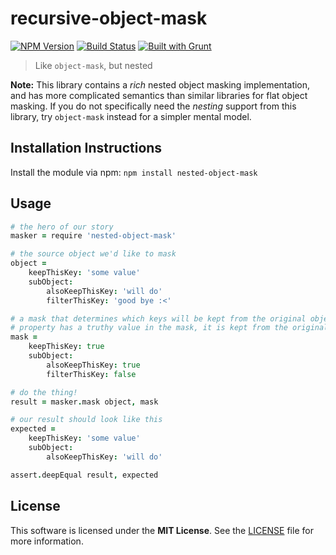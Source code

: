# recursive-object-mask
[![NPM Version](https://badge.fury.io/js/nested-object-mask.png)](https://npmjs.org/package/recursive-object-mask)
[![Build Status](https://secure.travis-ci.org/kaen/node-nested-object-mask.png)](http://travis-ci.org/kaen/recursive-object-mask)
[![Built with Grunt](https://cdn.gruntjs.com/builtwith.png)](http://gruntjs.com)

> Like `object-mask`, but nested

**Note:** This library contains a *rich* nested object masking implementation, and has more complicated semantics than similar libraries for flat object masking. If you do not specifically need the *nesting* support from this library, try `object-mask` instead for a simpler mental model.

## Installation Instructions

Install the module via npm: `npm install nested-object-mask`

## Usage

```coffee
# the hero of our story
masker = require 'nested-object-mask'

# the source object we'd like to mask
object =
    keepThisKey: 'some value'
    subObject:
        alsoKeepThisKey: 'will do'
        filterThisKey: 'good bye :<'

# a mask that determines which keys will be kept from the original object if a
# property has a truthy value in the mask, it is kept from the original object
mask =
    keepThisKey: true
    subObject:
        alsoKeepThisKey: true
        filterThisKey: false

# do the thing!
result = masker.mask object, mask

# our result should look like this
expected = 
    keepThisKey: 'some value'
    subObject:
        alsoKeepThisKey: 'will do'

assert.deepEqual result, expected
```

## License

This software is licensed under the **MIT License**. See the [LICENSE](LICENSE) file for more information.
